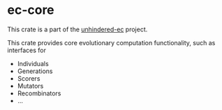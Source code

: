 # ec-core

This crate is a part of the [unhindered-ec](https://unhindered.ec) project.

This crate provides core evolutionary computation functionality, such as interfaces for
- Individuals
- Generations
- Scorers
- Mutators
- Recombinators
- ...


